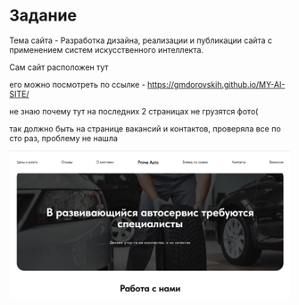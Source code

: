 # Задание

Тема сайта - Разработка дизайна, реализации и публикации сайта с применением систем искусственного интеллекта. 

Сам сайт расположен тут

его можно посмотреть по ссылке - https://gmdorovskih.github.io/MY-AI-SITE/

не знаю почему тут на последних 2 страницах не грузятся фото(


так должно быть на странице вакансий и контактов, проверяла все по сто раз, проблему не нашла

![ОРИГИНАЛ](../image9.png)

